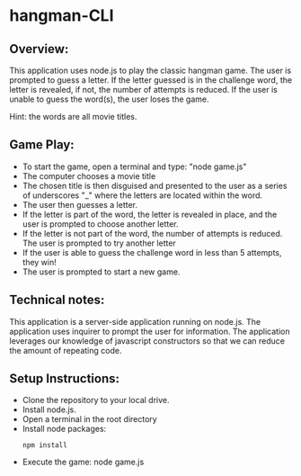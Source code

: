 # hangman-CLI

## Overview:
This application uses node.js to play the classic hangman game. The user is prompted to guess a letter. If the letter guessed is in the challenge word, the letter is revealed, if not, the number of attempts is reduced. If the user is unable to guess the word(s), the user loses the game.

Hint: the words are all movie titles.

## Game Play:
* To start the game, open a terminal and type: "node game.js"
* The computer chooses a movie title
* The chosen title is then disguised and presented to the user as a series of underscores "_" where the letters are located within the word.
* The user then guesses a letter.
* If the letter is part of the word, the letter is revealed in place, and the user is prompted to choose another letter.
* If the letter is not part of the word, the number of attempts is reduced. The user is prompted to try another letter
* If the user is able to guess the challenge word in less than 5 attempts, they win!
* The user is prompted to start a new game.

## Technical notes:
This application is a server-side application running on node.js. The application uses inquirer to prompt the user for information. The application leverages our knowledge of javascript constructors so that we can reduce the amount of repeating code.

## Setup Instructions:
* Clone the repository to your local drive.
* Install node.js.
* Open a terminal in the root directory
* Install node packages:
    <pre><code>npm install</pre></code>
* Execute the game:
    node game.js
